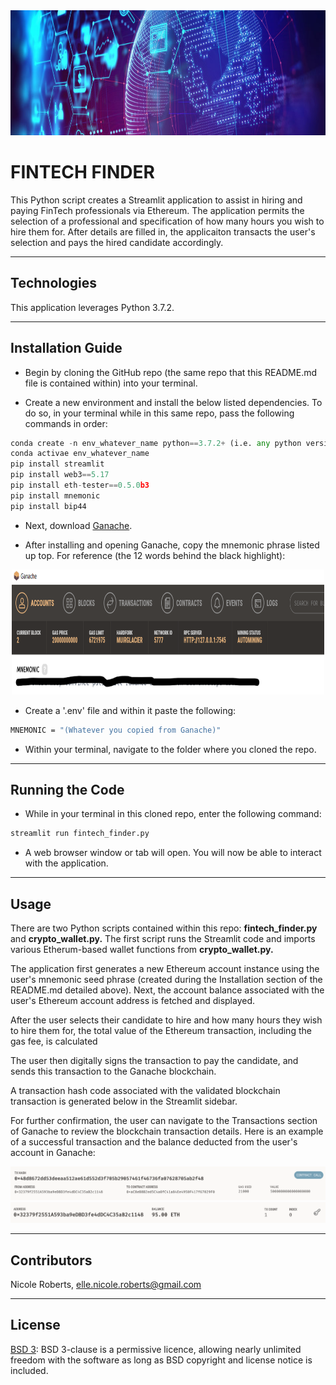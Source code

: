 <img src= "Images/banner.png" width="930" height="200">

# FINTECH FINDER

This Python script creates a Streamlit application to assist in hiring and paying FinTech professionals via Ethereum. The application permits the selection of a professional and specification of how many hours you wish to hire them for. After details are filled in, the applicaiton transacts the user's selection and pays the hired candidate accordingly.

---
## Technologies

This application leverages Python 3.7.2.

---
## Installation Guide

* Begin by cloning the GitHub repo (the same repo that this README.md file is contained within) into your terminal. 

*  Create a new environment and install the below listed dependencies. To do so, in your terminal while in this same repo, pass the following commands in order:

```python
conda create -n env_whatever_name python==3.7.2+ (i.e. any python version above 3.7.1)
conda activae env_whatever_name
pip install streamlit
pip install web3==5.17
pip install eth-tester==0.5.0b3
pip install mnemonic
pip install bip44
```
* Next, download [Ganache](https://www.trufflesuite.com/ganache).

* After installing and opening Ganache, copy the mnemonic phrase listed up top. For reference (the 12 words behind the black highlight):
<p style="text-align:center;"><img src="./Images/mnemonic.png" width="500" height="200"/></p>

* Create a '.env' file and within it paste the following: 
```bash
MNEMONIC = "(Whatever you copied from Ganache)"
```
* Within your terminal, navigate to the folder where you cloned the repo.

---
## Running the Code

* While in your terminal in this cloned repo, enter the following command:

```python
streamlit run fintech_finder.py
```
* A web browser window or tab will open. You will now be able to interact with the application.
---
## Usage

There are two Python scripts contained within this repo: **fintech_finder.py** and **crypto_wallet.py.** The first script runs the Streamlit code and imports various Etherum-based wallet functions from **crypto_wallet.py.**

The application first generates a new Ethereum account instance using the user's mnemonic seed phrase (created during the Installation section of the README.md detailed above). Next, the account balance associated with the user's Ethereum account address is fetched and displayed.

After the user selects their candidate to hire and how many hours they wish to hire them for, the total value of the Ethereum transaction, including the gas fee, is calculated 

The user then digitally signs the transaction to pay the candidate, and sends this transaction to the Ganache blockchain.

A transaction hash code associated with the validated blockchain transaction is generated below in the Streamlit sidebar.

For further confirmation, the user can navigate to the Transactions section of Ganache to review the blockchain transaction details. Here is an example of a successful transaction and the balance deducted from the user's account in Ganache:

![transaction example.](Images/transaction.png)
![user account example.](Images/account.png)

---
## Contributors

Nicole Roberts,
elle.nicole.roberts@gmail.com

---

## License

[BSD 3](https://choosealicense.com/licenses/bsd-3-clause-clear/): BSD 3-clause is a permissive licence, allowing nearly unlimited freedom with the software as long as BSD copyright and license notice is included.